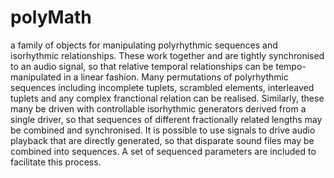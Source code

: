 # polyMath

a family of objects for manipulating polyrhythmic sequences and isorhythmic relationships. These work together and are tightly synchronised to an audio signal, so that relative temporal relationships can be tempo-manipulated in a linear fashion. Many permutations of polyrhythmic sequences including incomplete tuplets, scrambled elements, interleaved tuplets and any complex franctional relation can be realised. Similarly, these many be driven with controllable isorhythmic generators derived from a single driver, so that sequences of different fractionally related lengths may be combined and synchronised. It is possible to use signals to drive audio playback that are directly generated, so that disparate sound files may be combined into sequences. A set of sequenced parameters are included to facilitate this process. 
